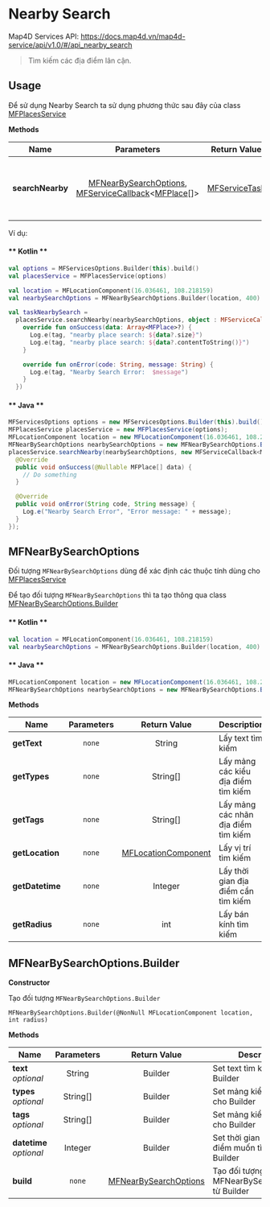 # Nearby Search

Map4D Services API: <https://docs.map4d.vn/map4d-service/api/v1.0/#/api_nearby_search>

> Tìm kiếm các địa điểm lân cận.

## Usage

Để sử dụng Nearby Search ta sử dụng phương thức sau đây của class [MFPlacesService](reference/places-service?id=mfplacesservice)

**Methods**

| Name              | Parameters                              | Return Value | Description                                                                            |
|-------------------|:---------------------------------------:|:------------:|----------------------------------------------------------------------------------------|
| **searchNearby**  | [MFNearBySearchOptions](/guides/api_nearby_search?id=mfnearbysearchoptions), [MFServiceCallback](types?id=mfservicecallback)<[MFPlace](types?id=mfplace)[]>|[MFServiceTask](types?id=mfservicetask)| Gọi API Nearby Search với kết quả trả về là mảng **MFPlace** |

Ví dụ:

<!-- tabs:start -->
#### ** Kotlin **
```kotlin
val options = MFServicesOptions.Builder(this).build()
val placesService = MFPlacesService(options)

val location = MFLocationComponent(16.036461, 108.218159)
val nearbySearchOptions = MFNearBySearchOptions.Builder(location, 400).text("Ca").build()

val taskNearbySearch =
  placesService.searchNearby(nearbySearchOptions, object : MFServiceCallback<Array<MFPlace>> {
    override fun onSuccess(data: Array<MFPlace>?) {
      Log.e(tag, "nearby place search: ${data?.size}")
      Log.e(tag, "nearby place search: ${data?.contentToString()}")
    }

    override fun onError(code: String, message: String) {
      Log.e(tag, "Nearby Search Error:  $message")
    }
  })
```
#### ** Java **
```java
MFServicesOptions options = new MFServicesOptions.Builder(this).build();
MFPlacesService placesService = new MFPlacesService(options);
MFLocationComponent location = new MFLocationComponent(16.036461, 108.218159);
MFNearBySearchOptions nearbySearchOptions = new MFNearBySearchOptions.Builder(location, 400).text("Ca").build();
placesService.searchNearby(nearbySearchOptions, new MFServiceCallback<MFPlace[]>() {
  @Override
  public void onSuccess(@Nullable MFPlace[] data) {
    // Do something
  }

  @Override
  public void onError(String code, String message) {
    Log.e("Nearby Search Error", "Error message: " + message);
  }
});
```
<!-- tabs:end -->

## MFNearBySearchOptions

Đối tượng `MFNearBySearchOptions` dùng để xác định các thuộc tính dùng cho [MFPlacesService](reference/places-service?id=mfplacesservice)

Để tạo đối tượng `MFNearBySearchOptions` thì ta tạo thông qua class [MFNearBySearchOptions.Builder](/guides/api_nearby_search?id=mfnearbysearchoptionsbuilder)

<!-- tabs:start -->
#### ** Kotlin **
```kotlin
val location = MFLocationComponent(16.036461, 108.218159)
val nearbySearchOptions = MFNearBySearchOptions.Builder(location, 400).text("Ca").build()
```
#### ** Java **
```java
MFLocationComponent location = new MFLocationComponent(16.036461, 108.218159);
MFNearBySearchOptions nearbySearchOptions = new MFNearBySearchOptions.Builder(location, 400).text("Ca").build();
```
<!-- tabs:end -->

**Methods**

| Name                         | Parameters      | Return Value | Description                                                        |
|------------------------------|:---------------:|:------------:|--------------------------------------------------------------------|
| **getText**                  | `none`          | String       | Lấy text tìm kiếm                                                  |
| **getTypes**                 | `none`          | String[]     | Lấy mảng các kiểu địa điểm tìm kiếm                                |
| **getTags**                  | `none`          | String[]     | Lấy mảng các nhãn địa điểm tìm kiếm                                |
| **getLocation**              | `none`          | [MFLocationComponent](/types?id=mflocationcomponent) | Lấy vị trí tìm kiếm                                       |
| **getDatetime**              | `none`          | Integer      | Lấy thời gian địa điểm cần tìm kiếm                                |
| **getRadius**                | `none`          | int          | Lấy bán kính tìm kiếm                                              |

## MFNearBySearchOptions.Builder

**Constructor**

Tạo đối tượng `MFNearBySearchOptions.Builder`

```
MFNearBySearchOptions.Builder(@NonNull MFLocationComponent location, int radius)
```

**Methods**

| Name                    | Parameters      | Return Value | Description                                                        |
|-------------------------|:---------------:|:------------:|--------------------------------------------------------------------|
| **text** *optional*     | String          | Builder      | Set text tìm kiếm cho Builder                                      |
| **types** *optional*    | String[]        | Builder      | Set mảng kiểu địa điểm cho Builder                                 |
| **tags** *optional*     | String[]        | Builder      | Set mảng kiểu địa điểm cho Builder                                 |
| **datetime** *optional* | Integer         | Builder      | Set thời gian các địa điểm muốn tìm kiếm cho Builder               |
| **build**               | `none`          |[MFNearBySearchOptions](/guides/api_nearby_search?id=mfnearbysearchoptions)| Tạo đối tượng MFNearBySearchOptions từ Builder|
